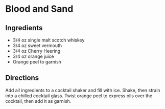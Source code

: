 # Blood and Sand

## Ingredients
* 3/4 oz single malt scotch whiskey
* 3/4 oz sweet vermouth
* 3/4 oz Cherry Heering
* 3/4 oz orange juice
* Orange peel to garnish

## Directions
Add all ingredients to a cocktail shaker and fill with ice. Shake, then strain into a chilled cocktail glass. Twist orange peel to express oils over the cocktail, then add it as garnish.

